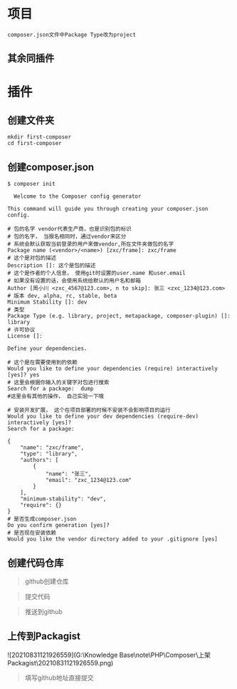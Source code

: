 # 项目

```shell
composer.json文件中Package Type改为project
```

## 其余同插件



# 插件

## 创建文件夹

```shell
mkdir first-composer
cd first-composer
```

## 创建composer.json

```shell
$ composer init
                                            
  Welcome to the Composer config generator                                            

This command will guide you through creating your composer.json config.

# 包的名字 vendor代表生产商，也是识别包的标识
# 包的名字， 当报名相同时，通过vendor来区分
# 系统会默认获取当前登录的用户来做vendor,所在文件夹做包的名字
Package name (<vendor>/<name>) [zxc/frame]: zxc/frame
# 这个是对包的描述
Description []: 这个是包的描述
# 这个是作者的个人信息， 使用git时设置的user.name 和user.email
# 如果没有设置的话，会使用系统给默认的用户名和邮箱
Author [周小川 <zxc_4567@123.com>, n to skip]: 张三 <zxc_1234@123.com>
# 版本 dev, alpha, rc, stable, beta
Minimum Stability []: dev
# 类型
Package Type (e.g. library, project, metapackage, composer-plugin) []: library
# 许可协议
License []:

Define your dependencies.

# 这个是在需要使用到的依赖
Would you like to define your dependencies (require) interactively [yes]? yes
# 这里会根据你输入的关键字对包进行搜索
Search for a package:  dump
#这里会有其他的操作， 自己实验一下哦

# 安装开发扩展， 这个在项目部署的时候不安装不会影响项目的运行
Would you like to define your dev dependencies (require-dev) interactively [yes]?
Search for a package:

{
    "name": "zxc/frame",
    "type": "library",
    "authors": [
        {
            "name": "张三",
            "email": "zxc_1234@123.com"
        }
    ],
    "minimum-stability": "dev",
    "require": {}
}
# 是否生成composer.json
Do you confirm generation [yes]?
# 是否现在安装依赖
Would you like the vendor directory added to your .gitignore [yes]
```

## 创建代码仓库

> github创建仓库

> 提交代码

> 推送到github

## 上传到Packagist

![20210831121926559](G:\Knowledge Base\note\PHP\Composer\上架Packagist\20210831121926559.png)

> 填写github地址直接提交

